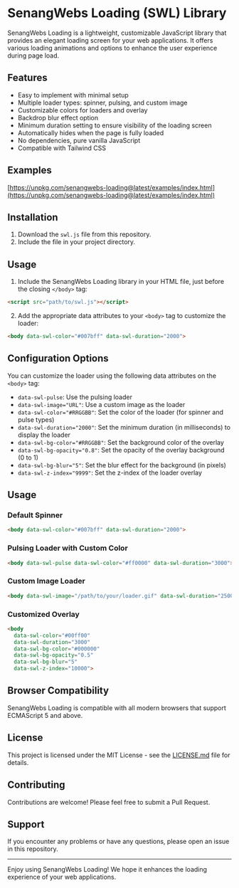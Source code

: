 # SenangWebs Loading (SWL) Library

SenangWebs Loading is a lightweight, customizable JavaScript library that provides an elegant loading screen for your web applications. It offers various loading animations and options to enhance the user experience during page load.

## Features

- Easy to implement with minimal setup
- Multiple loader types: spinner, pulsing, and custom image
- Customizable colors for loaders and overlay
- Backdrop blur effect option
- Minimum duration setting to ensure visibility of the loading screen
- Automatically hides when the page is fully loaded
- No dependencies, pure vanilla JavaScript
- Compatible with Tailwind CSS

## Examples
[https://unpkg.com/senangwebs-loading@latest/examples/index.html](https://unpkg.com/senangwebs-loading@latest/examples/index.html)

## Installation

1. Download the `swl.js` file from this repository.
2. Include the file in your project directory.

## Usage

1. Include the SenangWebs Loading library in your HTML file, just before the closing `</body>` tag:

```html
<script src="path/to/swl.js"></script>
```

2. Add the appropriate data attributes to your `<body>` tag to customize the loader:

```html
<body data-swl-color="#007bff" data-swl-duration="2000">
```

## Configuration Options

You can customize the loader using the following data attributes on the `<body>` tag:

- `data-swl-pulse`: Use the pulsing loader
- `data-swl-image="URL"`: Use a custom image as the loader
- `data-swl-color="#RRGGBB"`: Set the color of the loader (for spinner and pulse types)
- `data-swl-duration="2000"`: Set the minimum duration (in milliseconds) to display the loader
- `data-swl-bg-color="#RRGGBB"`: Set the background color of the overlay
- `data-swl-bg-opacity="0.8"`: Set the opacity of the overlay background (0 to 1)
- `data-swl-bg-blur="5"`: Set the blur effect for the background (in pixels)
- `data-swl-z-index="9999"`: Set the z-index of the loader overlay

## Usage

### Default Spinner

```html
<body data-swl-color="#007bff" data-swl-duration="2000">
```

### Pulsing Loader with Custom Color

```html
<body data-swl-pulse data-swl-color="#ff0000" data-swl-duration="3000">
```

### Custom Image Loader

```html
<body data-swl-image="/path/to/your/loader.gif" data-swl-duration="2500">
```

### Customized Overlay

```html
<body 
  data-swl-color="#00ff00" 
  data-swl-duration="3000" 
  data-swl-bg-color="#000000"
  data-swl-bg-opacity="0.5"
  data-swl-bg-blur="5"
  data-swl-z-index="10000">
```

## Browser Compatibility

SenangWebs Loading is compatible with all modern browsers that support ECMAScript 5 and above.

## License

This project is licensed under the MIT License - see the [LICENSE.md](LICENSE.md) file for details.

## Contributing

Contributions are welcome! Please feel free to submit a Pull Request.

## Support

If you encounter any problems or have any questions, please open an issue in this repository.

---

Enjoy using SenangWebs Loading! We hope it enhances the loading experience of your web applications.